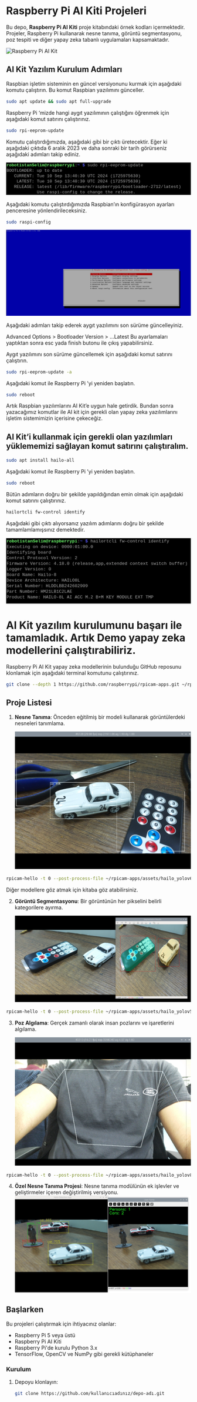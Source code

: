 # Raspberry Pi AI Kiti Projeleri

Bu depo, **Raspberry Pi AI Kiti** proje kitabındaki örnek kodları içermektedir. Projeler, Raspberry Pi kullanarak nesne tanıma, görüntü segmentasyonu, poz tespiti ve diğer yapay zeka tabanlı uygulamaları kapsamaktadır.

![Raspberry Pi AI Kit](https://www.raspberrypi.com/documentation/accessories/images/ai-kit.jpg?hash=b707e971611c4b204c24f05e938bcf7d)
## AI Kit Yazılım Kurulum Adımları
Raspbian işletim sisteminin en güncel versiyonunu kurmak için aşağıdaki komutu çalıştırın. Bu komut Raspbian yazılımını günceller.

```bash
sudo apt update && sudo apt full-upgrade
```
Raspberry Pi ‘mizde hangi aygıt yazılımının çalıştığını öğrenmek için aşağıdaki komut satırını çalıştırınız. 
```bash
sudo rpi-eeprom-update
```
Komutu çalıştırdığımızda, aşağıdaki gibi bir çıktı üretecektir. Eğer ki aşağıdaki çıktıda 6 aralık 2023 ve daha sonraki bir tarih görürseniz aşağıdaki adımları takip ediniz. 

![Çıktı01](https://github.com/Robotistan/Raspberry-Pi-AI-Kit-Project-Book/blob/main/images/aiKit-01.png?raw=true)

Aşağıdaki komutu çalıştırdığımızda Raspbian’ın konfigürasyon ayarları penceresine yönlendirileceksiniz. 
```bash
sudo raspi-config
```

![çıktı02](https://github.com/Robotistan/Raspberry-Pi-AI-Kit-Project-Book/blob/main/images/aiKit-02.png?raw=true)

Aşağıdaki adımları takip ederek aygıt yazılımını son sürüme güncelleyiniz. 

Advanced Options > Bootloader Version > …Latest Bu ayarlamaları yaptıktan sonra esc yada finish butonu ile çıkış yapabilirsiniz. 

Aygıt yazılımını son sürüme güncellemek için aşağıdaki komut satırını çalıştırın. 
```bash
sudo rpi-eeprom-update -a
```
Aşağıdaki komut ile Raspberry Pi ’yi yeniden başlatın. 
```bash
sudo reboot
```
Artık Raspbian yazılımlarını AI Kit’e uygun hale getirdik. Bundan sonra yazacağımız komutlar ile AI kit için gerekli olan yapay zeka yazılımlarını işletim sistemimizin içerisine çekeceğiz.  

## AI Kit’i kullanmak için gerekli olan yazılımları yüklememizi sağlayan komut satırını çalıştıralım. 
```bash
sudo apt install hailo-all
```
Aşağıdaki komut ile Raspberry Pi ’yi yeniden başlatın. 
```bash
sudo reboot
```
Bütün adımların doğru bir şekilde yapıldığından emin olmak için aşağıdaki komut satırını çalıştırınız.
```bash
hailortcli fw-control identify
```
Aşağıdaki gibi çıktı alıyorsanız yazılım adımlarını doğru bir şekilde tamamlamlamışsınız demektedir.

![çıktı03](https://github.com/Robotistan/Raspberry-Pi-AI-Kit-Project-Book/blob/main/images/aiKit-03.png?raw=true)

# AI Kit yazılım kurulumunu başarı ile tamamladık. Artık Demo yapay zeka modellerini çalıştırabiliriz.
Raspberry Pi AI Kit yapay zeka modellerinin bulunduğu GitHub reposunu klonlamak için aşağıdaki terminal komutunu çalıştırınız. 
```bash
git clone --depth 1 https://github.com/raspberrypi/rpicam-apps.git ~/rpicam-apps
```

## Proje Listesi

1. **Nesne Tanıma**: Önceden eğitilmiş bir modeli kullanarak görüntülerdeki nesneleri tanımlama.
   
   ![Nesne Tanıma Örneği](https://github.com/Robotistan/Raspberry-Pi-AI-Kit-Project-Book/blob/main/images/nesne-tanima.png?raw=true)
```bash
rpicam-hello -t 0 --post-process-file ~/rpicam-apps/assets/hailo_yolov6_inference.json --lores-width 640 --lores-height 640
```
Diğer modellere göz atmak için kitaba göz atabilirsiniz. 

2. **Görüntü Segmentasyonu**: Bir görüntünün her pikselini belirli kategorilere ayırma.
   
   ![Görüntü Segmentasyonu](https://github.com/Robotistan/Raspberry-Pi-AI-Kit-Project-Book/blob/main/images/goruntu-bolumlendirme.png?raw=true)
```bash
rpicam-hello -t 0 --post-process-file ~/rpicam-apps/assets/hailo_yolov5_segmentation.json --lores-width 640 --lores-height 640 --framerate 20
```
3. **Poz Algılama**: Gerçek zamanlı olarak insan pozlarını ve işaretlerini algılama.
   
   ![Poz Algılama](https://github.com/Robotistan/Raspberry-Pi-AI-Kit-Project-Book/blob/main/images/poz-alg%C4%B1lama.png?raw=true)
```bash
rpicam-hello -t 0 --post-process-file ~/rpicam-apps/assets/hailo_yolov8_pose.json --lores-width 640 --lores-height 640
```
4. **Özel Nesne Tanıma Projesi**: Nesne tanıma modülünün ek işlevler ve geliştirmeler içeren değiştirilmiş versiyonu.
![Nesne Tanıma](https://github.com/Robotistan/Raspberry-Pi-AI-Kit-Project-Book/blob/main/images/proje4-03.png?raw=true)
## Başlarken

Bu projeleri çalıştırmak için ihtiyacınız olanlar:

- Raspberry Pi 5 veya üstü
- Raspberry Pi AI Kiti
- Raspberry Pi'de kurulu Python 3.x
- TensorFlow, OpenCV ve NumPy gibi gerekli kütüphaneler

### Kurulum

1. Depoyu klonlayın:
   ```bash
   git clone https://github.com/kullanıcıadınız/depo-adı.git
